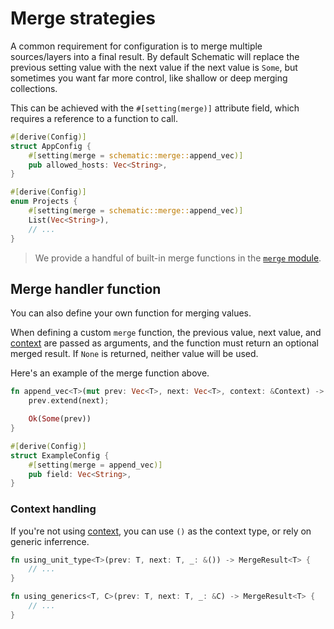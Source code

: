 # Merge strategies

A common requirement for configuration is to merge multiple sources/layers into a final result. By
default Schematic will replace the previous setting value with the next value if the next value is
`Some`, but sometimes you want far more control, like shallow or deep merging collections.

This can be achieved with the `#[setting(merge)]` attribute field, which requires a reference to a
function to call.

```rust
#[derive(Config)]
struct AppConfig {
	#[setting(merge = schematic::merge::append_vec)]
	pub allowed_hosts: Vec<String>,
}

#[derive(Config)]
enum Projects {
	#[setting(merge = schematic::merge::append_vec)]
	List(Vec<String>),
	// ...
}
```

> We provide a handful of built-in merge functions in the
> [`merge` module](https://docs.rs/schematic/latest/schematic/merge/index.html).

## Merge handler function

You can also define your own function for merging values.

When defining a custom `merge` function, the previous value, next value, and
[context](../context.md) are passed as arguments, and the function must return an optional merged
result. If `None` is returned, neither value will be used.

Here's an example of the merge function above.

```rust
fn append_vec<T>(mut prev: Vec<T>, next: Vec<T>, context: &Context) -> MergeResult<Vec<T>>> {
	prev.extend(next);

	Ok(Some(prev))
}

#[derive(Config)]
struct ExampleConfig {
	#[setting(merge = append_vec)]
	pub field: Vec<String>,
}
```

### Context handling

If you're not using [context](../context.md), you can use `()` as the context type, or rely on
generic inferrence.

```rust
fn using_unit_type<T>(prev: T, next: T, _: &()) -> MergeResult<T> {
	// ...
}

fn using_generics<T, C>(prev: T, next: T, _: &C) -> MergeResult<T> {
	// ...
}
```
